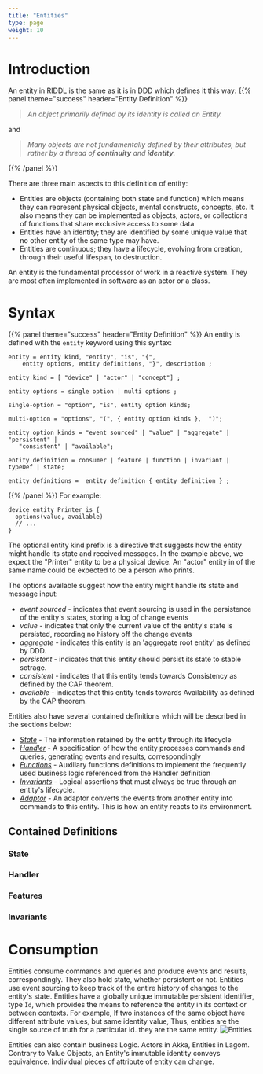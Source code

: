 ```yaml
---
title: "Entities"
type: page
weight: 10
---
```


# Introduction
An entity in RIDDL is the same as it is in DDD which defines it this way:
{{% panel theme="success" header="Entity Definition" %}}
> _An object primarily defined by its identity is called an Entity._ 

and

> _Many objects are not fundamentally defined by their attributes, but_ 
> _rather by a thread of **continuity** and **identity**._

{{% /panel %}}
 
There are three main aspects to this definition of entity:
* Entities are objects (containing both state and function) which means they can
  represent physical objects, mental constructs, concepts, etc. It also means
  they can be implemented as objects, actors, or collections of functions that
  share exclusive access to some data
* Entities have an identity;  they are identified by some unique value
  that no other entity of the same type may have.
* Entities are continuous; they have a lifecycle, evolving from creation, 
  through their useful lifespan, to destruction. 

An entity is the fundamental processor of work in a reactive system. They are
most often implemented in software as an actor or a class.

# Syntax
{{% panel theme="success" header="Entity Definition" %}}
An entity is defined with the `entity` keyword using this syntax:
```ebnf
entity = entity kind, "entity", "is", "{",  
    entity options, entity definitions, "}", description ;

entity kind = [ "device" | "actor" | "concept"] ;

entity options = single option | multi options ;

single-option = "option", "is", entity option kinds;

multi-option = "options", "(", { entity option kinds },  ")";

entity option kinds = "event sourced" | "value" | "aggregate" | "persistent" |
   "consistent" | "available";

entity definition = consumer | feature | function | invariant | typeDef | state;
  
entity definitions =  entity definition { entity definition } ;
```
{{% /panel %}}
For example:
```riddl
device entity Printer is {
  options(value, available)
  // ...
}
```
The optional entity kind prefix is a directive that suggests how the entity 
might handle its state and received messages. In the example above, we 
expect the "Printer" entity to be a physical device. An "actor" entity in
of the same name could be expected to be a person who prints. 

The options available suggest how the entity might handle its state and 
message input:
* _event sourced_ - indicates that event sourcing is used in the persistence 
  of the entity's states, storing a log of change events
* _value_ - indicates that only the current value of the entity's state is 
  persisted, recording no history off the change events 
* _aggregate_ - indicates this entity is an 'aggregate root entity' as 
  defined by DDD.
* _persistent_ - indicates that this entity should persist its state to 
  stable sotrage.
* _consistent_ - indicates that this entity tends towards Consistency as 
  defined by the CAP theorem.
* _available_ - indicates that this entity tends towards Availability as 
  defined by the CAP theorem.

Entities also have several contained definitions which will be described in 
the sections below:
* [_State_](state) - The information retained by the entity through its 
  lifecycle
* [_Handler_]() - A specification of how the entity processes commands and
  queries, generating events and results, correspondingly
* [_Functions_](functions) - Auxiliary functions definitions to implement the
  frequently used business logic referenced from the Handler definition
* [_Invariants_](invariants) - Logical assertions that must always be true 
  through an
  entity's lifecycle.
* [_Adaptor_]() - An adaptor converts the events from another entity into
  commands to this entity. This is how an entity reacts to its environment.

## Contained Definitions
### State
### Handler
### Features
### Invariants
# Consumption 
Entities consume commands and queries and produce events and results, 
correspondingly. They also hold state, whether persistent or not. Entities use 
event sourcing to keep track of the entire history of changes to the entity's
state.  Entities have a globally unique immutable persistent identifier, 
type `Id`, which provides the means to reference the entity in its context or
between contexts.  For example, If two instances of the same object have different attribute values, but same identity value, 
Thus, entities are the single source of truth for a particular id. 
they are the same entity.
![Entities](../../../../../static/images/entities.png "Entities")

Entities can also contain business Logic. Actors in Akka, Entities in Lagom. 
Contrary to Value Objects, an Entity's immutable identity conveys equivalence.
Individual pieces of attribute of entity can change.
